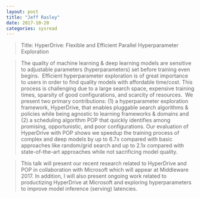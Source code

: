 ```yaml
---
layout: post
title: "Jeff Rasley"
date: 2017-10-20
categories: sysread
---
```


<blockquote class="">
<div class="">
<div class="">Title: HyperDrive: Flexible and Efficient Parallel Hyperparameter Exploration</div>
</div></blockquote>
<blockquote class="">
<div class="">
<div class="">The quality of machine learning &amp; deep learning models are sensitive to adjustable parameters (hyperparameters) set before training even begins.  Efficient hyperparameter exploration is of great importance to users in order to find quality models with affordable time/cost. This process is challenging due to a large search space, expensive training times, sparsity of good configurations, and scarcity of resources.  We present two primary contributions: (1) a hyperparameter exploration framework, HyperDrive, that enables pluggable search algorithms &amp; policies while being agnostic to learning frameworks &amp; domains and (2) a scheduling algorithm POP that quickly identifies among promising, opportunistic, and poor configurations. Our evaluation of HyperDrive with POP shows we speedup the training process of complex and deep models by up to 6.7x compared with basic approaches like random/grid search and up to 2.1x compared with state-of-the-art approaches while not sacrificing model quality.</div>
</div></blockquote>
<blockquote class="">
<div class="">
<div class="">This talk will present our recent research related to HyperDrive and POP in collaboration with Microsoft which will appear at Middleware 2017. In addition, I will also present ongoing work related to productizing HyperDrive at Microsoft and exploring hyperparameters to improve model inference (serving) latencies.</div>
</div></blockquote>
